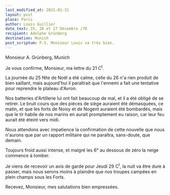 ```yaml
---
last_modified_at: 2021-01-31
layout: post
place: Paris
author: Louis Guillier
date_text: 25, 26 et 27 Décembre /70
recipient: Adolphe Grünberg
destination: Munich
post_scriptum: P.S. Monsieur Louis va très bien.
---
```


Monsieur A. Grünberg, Munich


Je vous confirme, Monsieur, ma lettre du 21 C<sup>t</sup>.

La journée du 25 fête de Noël a été calme, celle du 26 n'a rien produit de bien
saillant, mais aujourd'hui il paraîtrait que l'ennemi a fait une tentative pour
reprendre le plateau d'Avron.

Nos batteries d'Artillerie lui ont fait beaucoup de mal, et il a été obligé de
se retirer.
Le bruit cours que des pièces de siège auraient été démasquées, ce matin, et
que les forts de Noisy et de Nogent auraient été bombardés, mais que le tir
habile de nos marins en aurait promptement eu raison, car leur feu aurait été
éteint vers midi.

Nous attendons avec impatience la confirmation de cette nouvelle que nous
n'aurons que par un rapport militaire qui ne paraîtra, sans-doute, que demain.

Toujours froid aussi intense, et malgré les 6° au dessous de zéro la neige
commence à tomber.

Je viens de recevoir un avis de garde pour Jeudi 29 C<sup>t</sup>, la nuit va
être dure à passer, mais nous serons moins à plaindre que nos troupes campées
en plein champs sous les Forts.

Recevez, Monsieur, mes salutations bien empressées.
